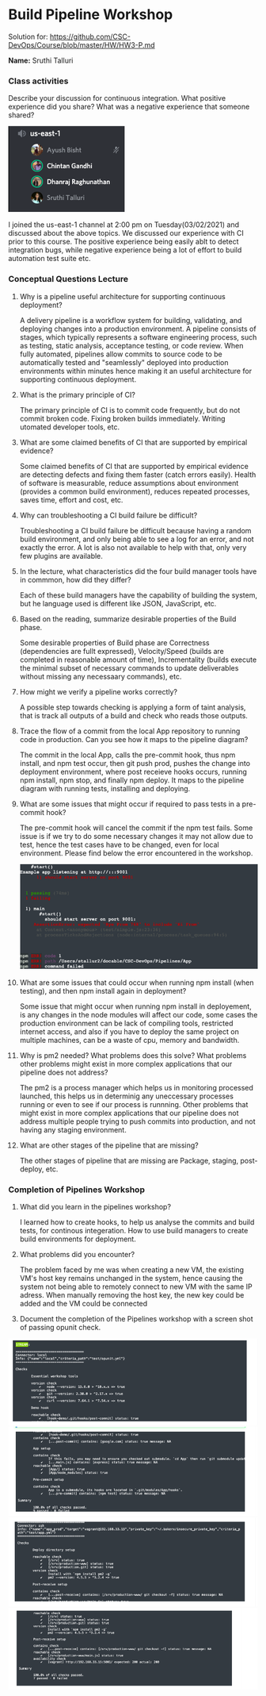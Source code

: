 # Build Pipeline Workshop

Solution for: https://github.com/CSC-DevOps/Course/blob/master/HW/HW3-P.md

**Name:** Sruthi Talluri 

### Class activities

Describe your discussion for continuous integration. What positive experience did you share? What was a negative experience that someone shared?

<img src="resource_imgs/Discussion.png">

I joined the us-east-1 channel at 2:00 pm on Tuesday(03/02/2021) and discussed about the above topics. We discussed our experience with CI prior to this course. The positive experience being easily ablt to detect integration bugs, while negative experience being a lot of effort to build automation test suite etc. 

### Conceptual Questions Lecture

1. Why is a pipeline useful architecture for supporting continuous deployment?

    A delivery pipeline is a workflow system for building, validating, and deploying changes into a production environment.  A pipeline consists of stages, which typically represents a software engineering process, such as testing, static analysis, acceptance testing, or code review. When fully automated, pipelines allow commits to source code to be automatically tested and "seamlessly" deployed into production environments within minutes hence making it an useful architecture for supporting continuous deployment.

2. What is the primary principle of CI?
    
    The primary principle of CI is to commit code frequently, but do not commit broken code. Fixing broken builds immediately. Writing utomated developer tools, etc.  

3. What are some claimed benefits of CI that are supported by empirical evidence?

    Some claimed benefits of CI that are supported by empirical evidence are detecting defects and fixing them faster (catch errors easily). Health of software is measurable, reduce assumptions about environment (provides a common build environment), reduces repeated processes, saves time, effort and cost, etc. 

4. Why can troubleshooting a CI build failure be difficult?

   Troubleshooting a CI build failure be difficult because having a random build environment, and only being able to see a log for an error, and not exactly the error. A lot is also not available to help with that, only very few plugins are available. 

5. In the lecture, what characteristics did the four build manager tools have in commmon, how did they differ?

    Each of these build managers have the capability of building the system, but he language used is different like JSON, JavaScript, etc.

6. Based on the reading, summarize desirable properties of the Build phase.

    Some desirable properties of Build phase are Correctness (dependencies are fullt expressed), Velocity/Speed (builds are completed in reasonable amount of time), Incrementality (builds execute the minimal subset of necessary commands to update deliverables without missing any necessaary commands), etc.  

7. How might we verify a pipeline works correctly?

    A possible step towards checking is applying a form of taint analysis, that is track all outputs of a build and check who reads those outputs.

8. Trace the flow of a commit from the local App repository to running code in production. Can you see how it maps to the pipeline diagram?

    The commit in the local App, calls the pre-commit hook, thus npm install, and npm test occur, then git push prod, pushes the change into deployment environment, where post receieve hooks occurs, running npm install, npm stop, and finally npm deploy. It maps to the pipeline diagram with running tests, installing and deploying. 

9. What are some issues that might occur if required to pass tests in a pre-commit hook?

    The pre-commit hook will cancel the commit if the npm test fails. Some issue is if we try to do some necessary changes it may not allow due to test, hence the test cases have to be changed, even for local environment. Please find below the error encountered in the workshop. 

    <img src="resource_imgs/preCommit.png">

10. What are some issues that could occur when running npm install (when testing), and then npm install again in deployment?

    Some issue that might occur when running npm install in deployement, is any changes in the node modules will affect our code, some cases the production environment can be lack of compiling tools, restricted internet access, and also if you have to deploy the same project on multiple machines, can be a waste of cpu, memory and bandwidth.

11. Why is pm2 needed? What problems does this solve? What problems other problems might exist in more complex applications that our pipeline does not address?

    The pm2 is a process manager which helps us in monitoring processed launched, this helps us in determinig any uneccessary processes running or even to see if our process is runnning. Other problems that might exist in more complex applications that our pipeline does not address multiple people trying to push commits into production, and not having any staging environment. 

12. What are other stages of the pipeline that are missing?

    The other stages of pipeline that are missing are Package, staging, post-deploy, etc.


### Completion of Pipelines Workshop 

1. What did you learn in the pipelines workshop?

    I learned how to create hooks, to help us analyse the commits and build tests, for continous integeration. How to use build managers to create build environments for deployment. 

2. What problems did you encounter?

    The problem faced by me was when creating a new VM, the existing VM's host key remains unchanged in the system, hence causing the system not being able to remotely connect to new VM with the same IP adress. When manually removing the host key, the new key could be added and the VM could be connected


3. Document the completion of the Pipelines workshop with a screen shot of passing opunit check.

<img src="resource_imgs/check1.png">

<img src="resource_imgs/check2.png">

<img src="resource_imgs/check3.png">

<img src="resource_imgs/check4.png">
